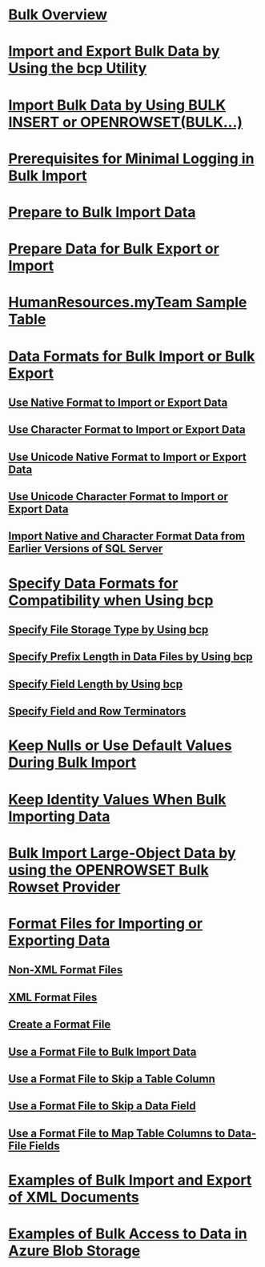 # [Bulk Overview](bulk-import-and-export-of-data-sql-server.md)  
# [Import and Export Bulk Data by Using the bcp Utility](import-and-export-bulk-data-by-using-the-bcp-utility-sql-server.md)  
# [Import Bulk Data by Using BULK INSERT or OPENROWSET(BULK...)](import-bulk-data-by-using-bulk-insert-or-openrowset-bulk-sql-server.md)  
# [Prerequisites for Minimal Logging in Bulk Import](prerequisites-for-minimal-logging-in-bulk-import.md)  
# [Prepare to Bulk Import Data](prepare-to-bulk-import-data-sql-server.md)  
# [Prepare Data for Bulk Export or Import](prepare-data-for-bulk-export-or-import-sql-server.md)  
# [HumanResources.myTeam Sample Table](humanresources-myteam-sample-table-sql-server.md)  
# [Data Formats for Bulk Import or Bulk Export](data-formats-for-bulk-import-or-bulk-export-sql-server.md)  
## [Use Native Format to Import or Export Data](use-native-format-to-import-or-export-data-sql-server.md)  
## [Use Character Format to Import or Export Data](use-character-format-to-import-or-export-data-sql-server.md)  
## [Use Unicode Native Format to Import or Export Data](use-unicode-native-format-to-import-or-export-data-sql-server.md)  
## [Use Unicode Character Format to Import or Export Data](use-unicode-character-format-to-import-or-export-data-sql-server.md)  
## [Import Native and Character Format Data from Earlier Versions of SQL Server](import-native-and-character-format-data-from-earlier-versions-of-sql-server.md)  
# [Specify Data Formats for Compatibility when Using bcp](specify-data-formats-for-compatibility-when-using-bcp-sql-server.md)  
## [Specify File Storage Type by Using bcp](specify-file-storage-type-by-using-bcp-sql-server.md)  
## [Specify Prefix Length in Data Files by Using bcp](specify-prefix-length-in-data-files-by-using-bcp-sql-server.md)  
## [Specify Field Length by Using bcp](specify-field-length-by-using-bcp-sql-server.md)  
## [Specify Field and Row Terminators](specify-field-and-row-terminators-sql-server.md)  
# [Keep Nulls or Use Default Values During Bulk Import](keep-nulls-or-use-default-values-during-bulk-import-sql-server.md)  
# [Keep Identity Values When Bulk Importing Data](keep-identity-values-when-bulk-importing-data-sql-server.md)  
# [Bulk Import Large-Object Data by using the OPENROWSET Bulk Rowset Provider](bulk-import-large-object-data-with-openrowset-bulk-rowset-provider.md)  
# [Format Files for Importing or Exporting Data](format-files-for-importing-or-exporting-data-sql-server.md)  
## [Non-XML Format Files](non-xml-format-files-sql-server.md)  
## [XML Format Files](xml-format-files-sql-server.md)  
## [Create a Format File](create-a-format-file-sql-server.md)  
## [Use a Format File to Bulk Import Data](use-a-format-file-to-bulk-import-data-sql-server.md)  
## [Use a Format File to Skip a Table Column](use-a-format-file-to-skip-a-table-column-sql-server.md)  
## [Use a Format File to Skip a Data Field](use-a-format-file-to-skip-a-data-field-sql-server.md)  
## [Use a Format File to Map Table Columns to Data-File Fields](use-a-format-file-to-map-table-columns-to-data-file-fields-sql-server.md)  
# [Examples of Bulk Import and Export of XML Documents](examples-of-bulk-import-and-export-of-xml-documents-sql-server.md)  
# [Examples of Bulk Access to Data in Azure Blob Storage](examples-of-bulk-access-to-data-in-azure-blob-storage.md)  
